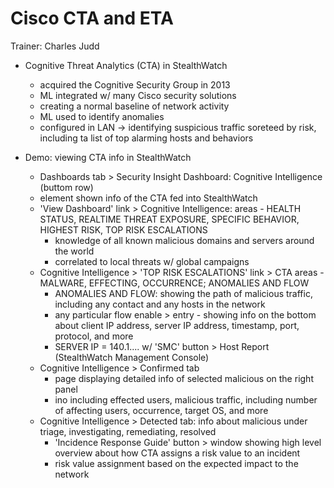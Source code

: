 # Cisco CTA and ETA

Trainer: Charles Judd



- Cognitive Threat Analytics (CTA) in StealthWatch
  - acquired the Cognitive Security Group in 2013
  - ML integrated w/ many Cisco security solutions
  - creating a normal baseline of network activity
  - ML used to identify anomalies
  - configured in LAN $\to$ identifying suspicious traffic soreteed by risk, including ta list of top alarming hosts and behaviors


- Demo: viewing CTA info in StealthWatch
  - Dashboards tab > Security Insight Dashboard: Cognitive Intelligence (buttom row)
  - element shown info of the CTA fed into StealthWatch
  - 'View Dashboard' link > Cognitive Intelligence: areas - HEALTH STATUS, REALTIME THREAT EXPOSURE, SPECIFIC BEHAVIOR, HIGHEST RISK, TOP RISK ESCALATIONS
    - knowledge of all known malicious domains and servers around the world
    - correlated to local threats w/ global campaigns
  - Cognitive Intelligence > 'TOP RISK ESCALATIONS' link > CTA areas - MALWARE, EFFECTING, OCCURRENCE; ANOMALIES AND FLOW
    - ANOMALIES AND FLOW: showing the path of malicious traffic, including any contact and any hosts in the network
    - any particular flow enable > entry - showing info on the bottom about client IP address, server IP address, timestamp, port, protocol, and more
    - SERVER IP = 140.1.... w/ 'SMC' button > Host Report (StealthWatch Management Console)
  - Cognitive Intelligence > Confirmed tab
    - page displaying detailed info of selected malicious on the right panel
    - ino including effected users, malicious traffic, including number of affecting users, occurrence, target OS, and more
  - Cognitive Intelligence > Detected tab: info about malicious under triage, investigating, remediating, resolved
    - 'Incidence Response Guide' button > window showing high level overview about how CTA assigns a risk value to an incident
    - risk value assignment based on the expected impact to the network





